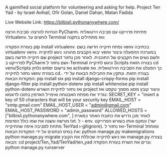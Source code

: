 A gaimified social platform for volunteering and asking for help.
Project Ten Yad - by Israel Avihail, Ofir Golan, Daniel Dahan, Matan Fadida

Live Website Link: https://bilbisli.pythonanywhere.com/

הנחיות להרצה: סביבת הרצה PyCharm. פתיחת פרוייקט עם סביבה וירטואלית Virtualenv. לוחצים על Terminal ואז מתחילים בתקנה:

בעזרת הפקודה pip install virtualenv.
נפתח תיקייה חדשה בשם venv בכתיבה virtualenv venv. יבוא הקבצים מהגיט: ניגש לתיקייה venv במערכת ההפעלה וניצור שם תיקייה חדשה בשם project ולשם נשים את הקבצים של התוכנית. לאחר מכן נחזור לפרוייקט ב PyCharm ושם נחזור ל-Terminal וניגש לתיקייה Scripts בצורה הזאת cd venv/Scripts נלחץ enter ואז נרשום activate כך הפעלנו את הסביבה הוירטואלית. ואז נחזור לתיקייה venv בעזרת cd.. בצורה הזאת. ונתקין את החבילות הבאות על ידי הפקודות הבאות: pip install six pip install django-crispy-forms pip install django-filter pip install python-dotenv pip install whitenoise pip install python-dotenv ואז נחזור לתיקיית השורש project וניצור קובץ מסוג מסמך טקסט ואז נגדיר את מפתח האבטחה ואימייל האדמין בתוכו לדוגמא: SECRET_KEY = "insert a key of 50 characters that will be your security key EMAIL_HOST = "smtp.gmail.com" EMAIL_HOST_USER = "admin@gmail.com" EMAIL_HOST_PASSWORD = "admin_password" ALLOWED_HOSTS = ["bilbisli.pythonanywhere.com", ] לאחר מכן נדרש את כתובת האתר כמארח מורשה ונשנה את שמו כולל הסיומת txt. ל - env. ונמקם אותו בשורש הפרוייקט (ישר מתחת לסביבה איפה שהתיקייה TenYad ו-gitignore). ואז נחזור ל-Terminal ונאתחל את בסיס הנתונים על ידי הפקודות הבאות: python manage.py makemigrations python manage.py migrate
ואז ניגש לתיקייה שכוללת את הקובץ manage.py בצורה הבאה: cd project/Ten_Yad/TenYad/ten_yad ונרים את השרת בעזרת הפקודה: python manage.py runserver
